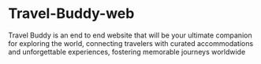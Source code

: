 # Travel-Buddy-web
Travel Buddy is an end to end website that will be your ultimate companion for exploring the world, connecting travelers with curated accommodations and unforgettable experiences, fostering memorable journeys worldwide

